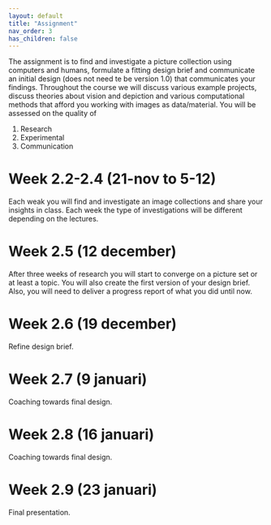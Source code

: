 ```yaml
---
layout: default
title: "Assignment"
nav_order: 3
has_children: false
---
```



The assignment is to find and investigate a picture collection using computers and humans, formulate a fitting design brief and communicate an initial design (does not need te be version 1.0) that communicates your findings. Throughout the course we will discuss various example projects, discuss theories about vision and depiction and various computational methods that afford you working with images as data/material. You will be assessed on the quality of
1. Research
2. Experimental
3. Communication


# Week 2.2-2.4 (21-nov to 5-12)
Each weak you will find and investigate an image collections and share your insights in class. Each week the type of investigations will be different depending on the lectures.

# Week 2.5 (12 december)
After three weeks of research you will start to converge on a picture set or at least a topic. You will also create the first version of your design brief. Also, you will need to deliver a progress report of what you did until now.

# Week 2.6 (19 december)
Refine design brief.


# Week 2.7 (9 januari)
Coaching towards final design.

# Week 2.8 (16 januari)
Coaching towards final design.

# Week 2.9 (23 januari)
Final presentation.
